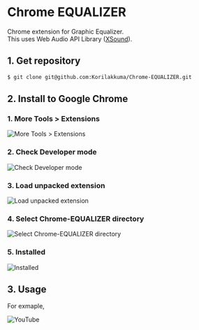 Chrome EQUALIZER
=========

Chrome extension for Graphic Equalizer.  
This uses Web Audio API Library ([XSound](https://github.com/Korilakkuma/XSound)).

## 1. Get repository

```bash
$ git clone git@github.com:Korilakkuma/Chrome-EQUALIZER.git
```

## 2. Install to Google Chrome

### 1. More Tools > Extensions

![More Tools > Extensions](https://user-images.githubusercontent.com/4006693/53013389-05900800-3489-11e9-9245-60ecdc5ffe3b.png)

### 2. Check Developer mode

![Check Developer mode](https://user-images.githubusercontent.com/4006693/53013408-180a4180-3489-11e9-9aca-f6bca678890b.png)

### 3. Load unpacked extension

![Load unpacked extension](https://user-images.githubusercontent.com/4006693/53013438-29534e00-3489-11e9-9e92-e6315194f6c4.png)

### 4. Select Chrome-EQUALIZER directory

![Select Chrome-EQUALIZER directory](https://user-images.githubusercontent.com/4006693/53407939-ad18b780-3a00-11e9-9d46-495b342c9a93.png)

### 5. Installed

![Installed](https://user-images.githubusercontent.com/4006693/53408135-2adcc300-3a01-11e9-92d0-7913f0d236b8.png)

## 3. Usage

For exmaple,

![YouTube](https://user-images.githubusercontent.com/4006693/53408641-5613e200-3a02-11e9-9b8f-ca28c158501b.gif)
